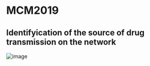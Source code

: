 # MCM2019
## Identifyication of the source of drug transmission on the network
![image](https://github.com/zhangjianingEden/MCM2019/blob/main/presentation.gif)
